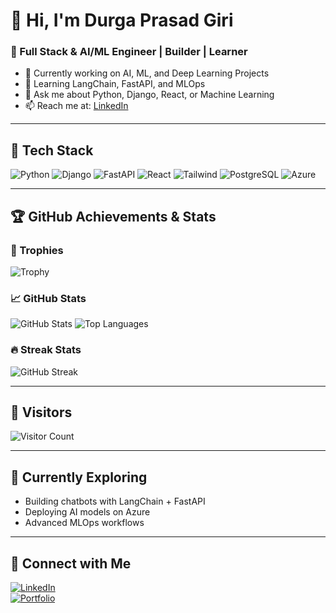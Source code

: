 # 👋 Hi, I'm Durga Prasad Giri  
### 🚀 Full Stack & AI/ML Engineer | Builder | Learner  

- 🔭 Currently working on AI, ML, and Deep Learning Projects  
- 🌱 Learning LangChain, FastAPI, and MLOps  
- 💬 Ask me about Python, Django, React, or Machine Learning  
- 📫 Reach me at: [LinkedIn](https://www.linkedin.com/in/durga-p-giri-817470137/)  

---

## 🧰 Tech Stack  
![Python](https://img.shields.io/badge/Python-3776AB?style=for-the-badge&logo=python&logoColor=white)
![Django](https://img.shields.io/badge/Django-092E20?style=for-the-badge&logo=django&logoColor=white)
![FastAPI](https://img.shields.io/badge/FastAPI-109989?style=for-the-badge&logo=fastapi&logoColor=white)
![React](https://img.shields.io/badge/React-20232A?style=for-the-badge&logo=react&logoColor=61DAFB)
![Tailwind](https://img.shields.io/badge/Tailwind_CSS-38B2AC?style=for-the-badge&logo=tailwind-css&logoColor=white)
![PostgreSQL](https://img.shields.io/badge/PostgreSQL-316192?style=for-the-badge&logo=postgresql&logoColor=white)
![Azure](https://img.shields.io/badge/Azure-0078D4?style=for-the-badge&logo=microsoftazure&logoColor=white)

---

## 🏆 GitHub Achievements & Stats

### 🏅 Trophies  
![Trophy](https://github-profile-trophy.vercel.app/?username=DurgaPrasadGiri&theme=onedark&margin-w=10&margin-h=10)

### 📈 GitHub Stats  
![GitHub Stats](https://github-readme-stats.vercel.app/api?username=DurgaPrasadGiri&show_icons=true&theme=radical)
![Top Languages](https://github-readme-stats.vercel.app/api/top-langs/?username=DurgaPrasadGiri&layout=compact&theme=radical)

### 🔥 Streak Stats  
![GitHub Streak](https://github-readme-streak-stats.herokuapp.com/?user=DurgaPrasadGiri&theme=radical)

---

## 👀 Visitors  
![Visitor Count](https://komarev.com/ghpvc/?username=DurgaPrasadGiri&label=Profile%20Views&color=blue&style=flat)

---

## 🧠 Currently Exploring  
- Building chatbots with LangChain + FastAPI  
- Deploying AI models on Azure  
- Advanced MLOps workflows  

---

## 🤝 Connect with Me  
[![LinkedIn](https://img.shields.io/badge/LinkedIn-0077B5?style=for-the-badge&logo=linkedin&logoColor=white)](https://www.linkedin.com/in/durga-p-giri-817470137/)   
[![Portfolio](https://img.shields.io/badge/Portfolio-000000?style=for-the-badge&logo=firefox&logoColor=white)](https://github.com/DPG746)
